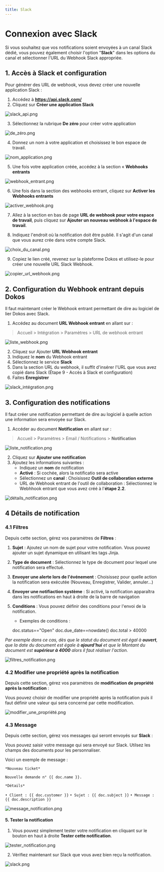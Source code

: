 ```yaml
---
title: Slack
---
```


# Connexion avec Slack

Si vous souhaitez que vos notifications soient envoyées à un canal Slack dédié, vous pouvez également choisir l'option "**Slack**" dans les options du canal et sélectionner l'URL du Webhook Slack appropriée.

## 1. Accès à Slack et configuration

Pour générer des URL de webhook, vous devez créer une nouvelle application Slack :

1. Accédez à **<a href="https://api.slack.com/" target="_blank">https://api.slack.com/</a>**
2. Cliquez sur **Créer une application Slack**

![slack_api.png](/content/integrations/slack/slack_api.png)

3. Sélectionnez la rubrique **De zéro** pour créer votre application

![de_zéro.png](/content/integrations/slack/de_zéro.png)

4. Donnez un nom à votre application et choisissez le bon espace de travail. 

![nom_application.png](/content/integrations/slack/nom_application.png)

5. Une fois votre application créée, accédez à la section « **Webhooks entrants**

![webhook_entrant.png](/content/integrations/slack/webhook_entrant.png)

6. Une fois dans la section des webhooks entrant, cliquez sur **Activer les Webhooks entrants**

![activer_webhook.png](/content/integrations/slack/activer_webhook.png)

7. Allez à la section en bas de page **URL de webhook pour votre espace de travail**, puis cliquez sur **Ajouter un nouveau webhook à l'espace de travail**.

8. Indiquez l'endroit où la notification doit être publié. Il s'agit d'un canal que vous aurez crée dans votre compte Slack.

![choix_du_canal.png](/content/integrations/slack/choix_du_canal.png)

9. Copiez le lien créé, revenez sur la plateforme Dokos et utilisez-le pour créer une nouvelle URL Slack Webhook.

![copier_url_webhook.png](/content/integrations/slack/copier_url_webhook.png)

## 2. Configuration du Webhook entrant depuis Dokos

Il faut maintenant créer le Webhook entrant permettant de dire au logiciel de lier Dokos avec Slack. 

1. Accédez au document **URL Webhook entrant** en allant sur :

> Accueil > Intégration > Paramètres > URL de webhook entrant

![liste_webhook.png](/content/integrations/google-chat/liste_webhook.png)

2. Cliquez sur Ajouter **URL Webhook entrant**
3. Indiquez le **nom** du Webhook entrant
4. Sélectionnez le service **Slack**
5. Dans la section URL du webhook, il suffit d'insérer l'URL que vous avez copié dans Slack (Étape 9 - Accès à Slack et configuration)
6. Faites **Enregistrer**

![slack_intégration.png](/content/integrations/slack/slack_intégration.png)

## 3. Configuration des notifications

Il faut créer une notification permettant de dire au logiciel à quelle action une information sera envoyée sur Slack.

1. Accéder au document **Notification** en allant sur :

> Accueil > Paramètres > Email / Notifications > **Notification**

![liste_notification.png](/content/integrations/google-chat/liste_notification.png)

2. Cliquez sur **Ajouter une notification**
3. Ajoutez les informations suivantes :
	- Indiquez un **nom** de notification
	- **Activé** : Si cochée, alors la notificatio sera active
	- Sélectionnez un **canal** : Choisissez **Outil de collaboration externe**
	- URL de Webhook entrant de l'outil de collaboration : Sélectionnez le Webhhook entrant que vous avez créé à l'**étape 2.2**.

![détails_notification.png](/content/integrations/google-chat/détails_notification.png)

## 4 Détails de notification

### 4.1 Filtres

Depuis cette section, gérez vos paramètres de **Filtres** :

1. **Sujet** : Ajoutez un nom de sujet pour votre notification. Vous pouvez ajouter un sujet dynamique en utilisant les tags Jinja.
2. **Type de document** : Sélectionnez le type de document pour lequel une notification sera effectué.
3. **Envoyer une alerte lors de l'événement** : Choisissez pour quelle action la notification sera exécutée (Nouveau, Enregistrer, Valider, annuler...)
4. **Envoyer une notifiaction système** : Si activé, la notification apparaîtra dans les notifications en haut à droite de la barre de navigation
5. **Conditions** : Vous pouvez définir des conditions pour l'envoi de la notification. 

	- Exemples de conditions : 

	doc.status=="Open"
	doc.due_date==nowdate()
	doc.total > 40000 

*Par exemple dans ce cas, dès que le statut du document est égal à **ouvert**, que la date du document est égale à **ajourd'hui** et que le Montant du document est **supérieur à 4000** alors il faut réaliser l'action.*

![filtres_notification.png](/content/integrations/google-chat/filtres_notification.png)

### 4.2 Modifier une propriété après la notification

Depuis cette section, gérez vos paramètres de **modification de propriété après la notification** :

Vous pouvez choisir de modifier une propriété après la notification puis il faut définir une valeur qui sera concerné par cette modification.

![modifier_une_propriété.png](/content/integrations/google-chat/modifier_une_propriété.png)

### 4.3 Message

Depuis cette section, gérez vos messages qui seront envoyés sur **Slack** :

Vous pouvez saisir votre message qui sera envoyé sur Slack. Utilsez les champs des documents pour les personnaliser.

Voici un exemple de message :

`*Nouveau ticket*`

`Nouvelle demande n° {{ doc.name }}.`

`*Détails*`

`• Client : {{ doc.customer }}`
`• Sujet : {{ doc.subject }}`
`• Message : {{ doc.description }}`

![message_notification.png](/content/integrations/google-chat/message_notification.png)

#### 5. Tester la notification

1. Vous pouvez simplement tester votre notification en cliquant sur le bouton en haut à droite **Tester cette notification**.

![tester_notification.png](/content/integrations/google-chat/tester_notification.png)

2. Vérifiez maintenant sur Slack que vous avez bien reçu la notification.

![slack.png](/content/integrations/slack/slack.png)
